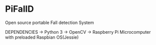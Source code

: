 # PiFallD
Open source portable Fall detection System

DEPENDENCIES
-> Python 3
-> OpenCV
-> Raspberry Pi Microcomputer with preloaded Raspbian OS(Jessie)
